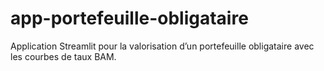# app-portefeuille-obligataire
Application Streamlit pour la valorisation d’un portefeuille obligataire avec les courbes de taux BAM.
